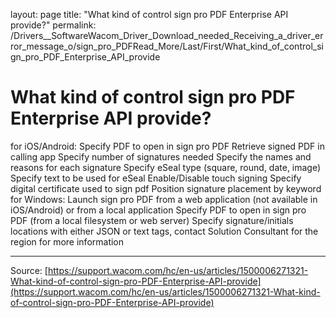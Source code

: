 layout: page
title: "What kind of control sign pro PDF Enterprise API provide?"
permalink: /Drivers__SoftwareWacom_Driver_Download_needed_Receiving_a_driver_error_message_o/sign_pro_PDFRead_More/Last/First/What_kind_of_control_sign_pro_PDF_Enterprise_API_provide

# What kind of control sign pro PDF Enterprise API provide?

for iOS/Android: Specify PDF to open in sign pro PDF Retrieve signed PDF in calling app Specify number of signatures needed Specify the names and reasons for each signature Specify eSeal type (square, round, date, image) Specify text to be used for eSeal Enable/Disable touch signing Specify digital certificate used to sign pdf Position signature placement by keyword for Windows: Launch sign pro PDF from a web application (not available in iOS/Android) or from a local application Specify PDF to open in sign pro PDF (from a local filesystem or web server) Specify signature/initials locations with either JSON or text tags, contact Solution Consultant for the region for more information

---
Source: [https://support.wacom.com/hc/en-us/articles/1500006271321-What-kind-of-control-sign-pro-PDF-Enterprise-API-provide](https://support.wacom.com/hc/en-us/articles/1500006271321-What-kind-of-control-sign-pro-PDF-Enterprise-API-provide)
